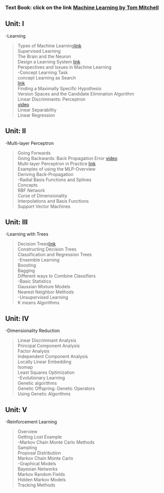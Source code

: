 ### Text Book: click on the link [Machine Learning by Tom Mitchell](https://www.cin.ufpe.br/~cavmj/Machine%20-%20Learning%20-%20Tom%20Mitchell.pdf)

## Unit: I 
-Learning<br>
  >Types of Machine Learning[link](https://medium.com/analytics-vidhya/an-introduction-to-machine-learning-574bafa6fc66)<br>
  >Supervised Learning<br>
  >The Brain and the Neuron<br>
  >Design a Learning System [link](https://medium.datadriveninvestor.com/3-steps-introduction-to-machine-learning-and-design-of-a-learning-system-bd12b65aa50c) </br>
  >Perspectives and Issues in Machine Learning<br>
-Concept Learning Task<br>
  >concept Learning as Search<br> [link](https://medium.com/@pralhad2481/chapter-2-concept-learning-part-2-d8aa0761143e)<br>
  >Finding a Maximally Specific Hypothesis<br>
  >Version Spaces and the Candidate Elimination Algorithm<br>
  >Linear Discriminants: Perceptron <br>[video](https://www.youtube.com/watch?v=ktGm0WCoQOg)<br>
  >Linear Separability<br>
  >Linear Regression<br>

## Unit: II
-Multi-layer Perceptron<br>
  >Going Forwards<br>
  >Going Backwards: Back Propagation Error [video](https://www.youtube.com/watch?v=aircAruvnKk)<br>
  >Multi-layer Perceptron in Practice [link](https://medium.com/edureka/backpropagation-bd2cf8fdde81)<br>
  >Examples of using the MLP-Overview<br>
  >Deriving Back-Propagation<br>
-Radial Basis Functions and Splines<br>
  >Concepts<br>
  >RBF Network<br>
  >Curse of Dimensionality<br>
  >Interpolations and Basis Functions<br>
  >Support Vector Machines<br>

## Unit: III
-Learning with Trees<br>
  >Decision Trees[link](https://medium.com/@MrBam44/decision-trees-91f61a42c724)<br>
  >Constructing Decision Trees<br>
  >Classification and Regression Trees<br>
-Ensemble Learning<br>
  >Boosting<br>
  >Bagging<br>
  >Different ways to Combine Classifiers<br>
-Basic Statistics<br>
  >Gaussian Mixture Models<br>
  >Nearest Neighbor Methods<br>
-Unsupervised Learning<br>
  >K means Algorithms<br>

## Unit: IV
-Dimensionality Reduction<br>
  >Linear Discriminant Analysis<br>
  >Principal Component Analysis<br>
  >Factor Analysis<br>
  >Independent Component Analysis<br>
  >Locally Linear Embedding<br>
  >Isomap<br>
  >Least Squares Optimization<br>
-Evolutionary Learning<br>
  >Genetic algorithms<br>
  >Genetic Offspring: Genetic Operators<br>
  >Using Genetic Algorithms<br>

## Unit: V
-Reinforcement Learning<br>   
  >Overview<br>
  >Getting Lost Example<br>
-Markov Chain Monte Carlo Methods<br>
  >Sampling<br>
  >Proposal Distribution<br>
  >Markov Chain Monte Carlo<br>
-Graphical Models<br>
  >Bayesian Networks<br>
  >Markov Random Fields<br>
  >Hidden Markov Models<br>
  >Tracking Methods<br>




   
